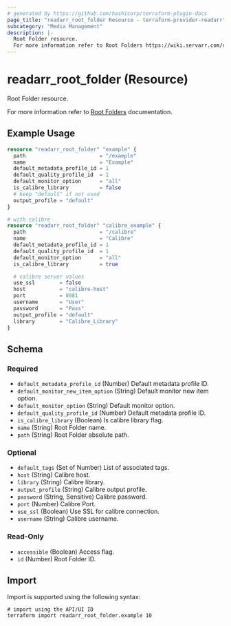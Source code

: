```yaml
---
# generated by https://github.com/hashicorp/terraform-plugin-docs
page_title: "readarr_root_folder Resource - terraform-provider-readarr"
subcategory: "Media Management"
description: |-
  Root Folder resource.
  For more information refer to Root Folders https://wiki.servarr.com/readarr/settings#root-folders documentation.
---
```


# readarr_root_folder (Resource)

<!-- subcategory:Media Management -->Root Folder resource.
For more information refer to [Root Folders](https://wiki.servarr.com/readarr/settings#root-folders) documentation.

## Example Usage

```terraform
resource "readarr_root_folder" "example" {
  path                        = "/example"
  name                        = "Example"
  default_metadata_profile_id = 1
  default_quality_profile_id  = 1
  default_monitor_option      = "all"
  is_calibre_library          = false
  # keep "default" if not used
  output_profile = "default"
}

# with calibre
resource "readarr_root_folder" "calibre_example" {
  path                        = "/calibre"
  name                        = "Calibre"
  default_metadata_profile_id = 1
  default_quality_profile_id  = 1
  default_monitor_option      = "all"
  is_calibre_library          = true

  # calibre server values
  use_ssl        = false
  host           = "calibre-host"
  port           = 8081
  username       = "User"
  password       = "Pass"
  output_profile = "default"
  library        = "Calibre_Library"
}
```

<!-- schema generated by tfplugindocs -->
## Schema

### Required

- `default_metadata_profile_id` (Number) Default metadata profile ID.
- `default_monitor_new_item_option` (String) Default monitor new item option.
- `default_monitor_option` (String) Default monitor option.
- `default_quality_profile_id` (Number) Default metadata profile ID.
- `is_calibre_library` (Boolean) Is calibre library flag.
- `name` (String) Root Folder name.
- `path` (String) Root Folder absolute path.

### Optional

- `default_tags` (Set of Number) List of associated tags.
- `host` (String) Calibre host.
- `library` (String) Calibre library.
- `output_profile` (String) Calibre output profile.
- `password` (String, Sensitive) Calibre password.
- `port` (Number) Calibre Port.
- `use_ssl` (Boolean) Use SSL for calibre connection.
- `username` (String) Calibre username.

### Read-Only

- `accessible` (Boolean) Access flag.
- `id` (Number) Root Folder ID.

## Import

Import is supported using the following syntax:

```shell
# import using the API/UI ID
terraform import readarr_root_folder.example 10
```
